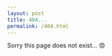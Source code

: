 ```yaml
---
layout: post
title: 404...
permalink: /404.html
---
```


Sorry this page does not exist... :worried:
